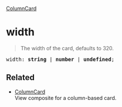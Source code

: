 [ColumnCard](ColumnCard.md)

# width

> The width of the card, defaults to 320.

<pre class="docgen_signature">width: <b>string</b> | <b>number</b> | <b>undefined</b>;</pre>

## Related

- [<!--{ref:class}-->ColumnCard](ColumnCard.md) \
    View composite for a column-based card.
